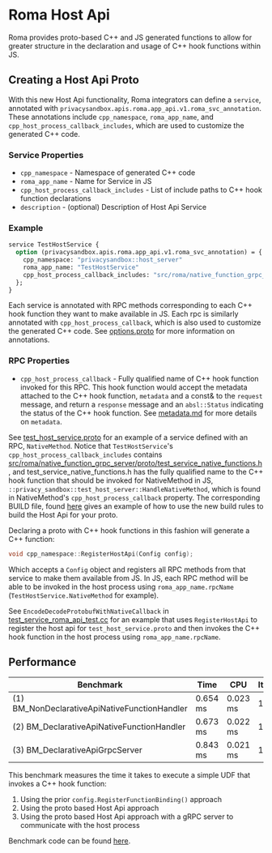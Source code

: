 # Roma Host Api

Roma provides proto-based C++ and JS generated functions to allow for greater structure in the
declaration and usage of C++ hook functions within JS.

## Creating a Host Api Proto

With this new Host Api functionality, Roma integrators can define a `service`, annotated with
`privacysandbox.apis.roma.app_api.v1.roma_svc_annotation`. These annotations include
`cpp_namespace`, `roma_app_name`, and `cpp_host_process_callback_includes`, which are used to
customize the generated C++ code.

### Service Properties

-   `cpp_namespace` - Namespace of generated C++ code
-   `roma_app_name` - Name for Service in JS
-   `cpp_host_process_callback_includes` - List of include paths to C++ hook function declarations
-   `description` - (optional) Description of Host Api Service

### Example

```proto
service TestHostService {
  option (privacysandbox.apis.roma.app_api.v1.roma_svc_annotation) = {
    cpp_namespace: "privacysandbox::host_server"
    roma_app_name: "TestHostService"
    cpp_host_process_callback_includes: "src/roma/native_function_grpc_server/proto/test_service_native_functions.h"
  };
}
```

Each service is annotated with RPC methods corresponding to each C++ hook function they want to make
available in JS. Each rpc is similarly annotated with `cpp_host_process_callback`, which is also
used to customize the generated C++ code. See
[options.proto](/apis/privacysandbox/apis/roma/app_api/v1/options.proto) for more information on
annotations.

### RPC Properties

-   `cpp_host_process_callback` - Fully qualified name of C++ hook function invoked for this RPC.
    This hook function would accept the metadata attached to the C++ hook function, `metadata` and a
    const& to the `request` message, and return a `response` message and an `absl::Status`
    indicating the status of the C++ hook function. See [metadata.md](metadata.md) for more details
    on `metadata`.

See [test_host_service.proto](/src/roma/native_function_grpc_server/proto/test_host_service.proto)
for an example of a service defined with an RPC, `NativeMethod`. Notice that `TestHostService`'s
`cpp_host_process_callback_includes` contains
[src/roma/native_function_grpc_server/proto/test_service_native_functions.h](/src/roma/native_function_grpc_server/proto/test_service_native_functions.h),
and test_service_native_functions.h has the fully qualified name to the C++ hook function that
should be invoked for NativeMethod in JS, `::privacy_sandbox::test_host_server::HandleNativeMethod`,
which is found in NativeMethod's `cpp_host_process_callback` property. The corresponding BUILD file,
found [here](/src/roma/native_function_grpc_server/proto/BUILD) gives an example of how to use the
new build rules to build the Host Api for your proto.

Declaring a proto with C++ hook functions in this fashion will generate a C++ function:

```cpp
void cpp_namespace::RegisterHostApi(Config config);
```

Which accepts a `Config` object and registers all RPC methods from that service to make them
available from JS. In JS, each RPC method will be able to be invoked in the host process using
`roma_app_name.rpcName` (`TestHostService.NativeMethod` for example).

See `EncodeDecodeProtobufWithNativeCallback` in
[test_service_roma_api_test.cc](/src/roma/native_function_grpc_server/proto/test_service_roma_api_test.cc)
for an example that uses `RegisterHostApi` to register the host api for `test_host_service.proto`
and then invokes the C++ hook function in the host process using `roma_app_name.rpcName`.

## Performance

| Benchmark                                     | Time     | CPU      | Iterations |
| --------------------------------------------- | -------- | -------- | ---------- |
| (1) BM_NonDeclarativeApiNativeFunctionHandler | 0.654 ms | 0.023 ms | 10000      |
| (2) BM_DeclarativeApiNativeFunctionHandler    | 0.673 ms | 0.022 ms | 10000      |
| (3) BM_DeclarativeApiGrpcServer               | 0.843 ms | 0.021 ms | 10000      |

This benchmark measures the time it takes to execute a simple UDF that invokes a C++ hook function:

1.  Using the prior `config.RegisterFunctionBinding()` approach
2.  Using the proto based Host Api approach
3.  Using the proto based Host Api approach with a gRPC server to communicate with the host process

Benchmark code can be found [here](/src/roma/benchmark/host_api_grpc_benchmark.cc).
